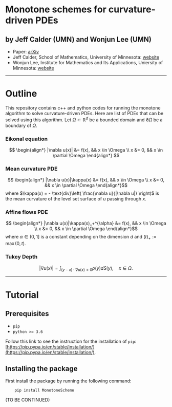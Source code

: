 # Monotone schemes for curvature-driven PDEs

## by Jeff Calder (UMN)  and Wonjun Lee (UMN)

- Paper: [arXiv](.)
- Jeff Calder, School of Mathematics, University of Minnesota: [website](https://www-users.cse.umn.edu/~jwcalder/)
- Wonjun Lee, Institute for Mathematics and Its Applications, Uniersity of Minnesota: [website](https://wonjunee.github.io)

---
# Outline
This repository contains c++ and python codes for running the monotone algorithm to solve curvature-driven PDEs. Here are list of PDEs that can be solved using this algorithm. Let $\Omega \subset \mathbb{R}^d$ be a bounded domain and $\partial \Omega$ be a boundary of $\Omega$.

### Eikonal equation
$$
\begin{align*}
     |\nabla u(x)| &= f(x), && x \in \Omega \\
     x &= 0, && x \in \partial \Omega 
\end{align*}
$$
### Mean curvature PDE
$$
\begin{align*} |\nabla u(x)|\kappa(x) &= f(x), && x \in \Omega \\
 x &= 0, && x \in \partial \Omega 
\end{align*}$$
where $\kappa(x) = - \text{div}\left( \frac{\nabla u}{|\nabla u|} \right)$ is the mean curvature of the level set surface of $u$ passing through $x$.

### Affine flows PDE
$$
\begin{align*} |\nabla u(x)|\kappa(x)_+^{\alpha} &= f(x), && x \in \Omega \\
 x &= 0, && x \in \partial \Omega 
\end{align*}$$
where $\alpha \in (0,1]$ is a constant depending on the dimension $d$ and $(t)_+ := \max(0,t)$.

### Tukey Depth
$$ |\nabla u(x)| = \int_{(y-x)\cdot \nabla u(x) = 0} \rho(y) dS(y), \quad x \in \Omega.$$



---
# Tutorial

## Prerequisites

- `pip`
- `python >= 3.6`

Follow this link to see the instruction for the installation of `pip`: [https://pip.pypa.io/en/stable/installation/](https://pip.pypa.io/en/stable/installation/).


## Installing the package

First install the package by running the following command:
```
    pip install MonotoneScheme
```

(TO BE CONTINUED)